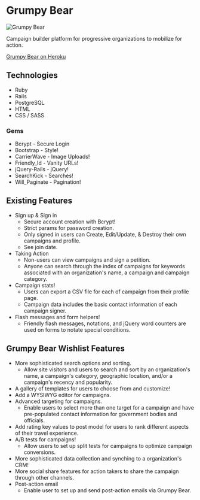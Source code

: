 # Grumpy Bear
![Grumpy Bear](https://grumpybear.herokuapp.com/assets/grumpybear-62a9eb9dab3af1323fa016d4d3ec95657b6089d95e80eb56dfd3f0eaa63733e6.png "Grumpy Bear")

Campaign builder platform for progressive organizations to mobilize for action.


[Grumpy Bear on Heroku](https://grumpybear.herokuapp.com/)


## Technologies

* Ruby
* Rails
* PostgreSQL
* HTML
* CSS / SASS

### Gems
* Bcrypt - Secure Login
* Bootstrap - Style!
* CarrierWave - Image Uploads!
* Friendly_Id - Vanity URLs!
* jQuery-Rails - jQuery!
* SearchKick - Searches!
* Will_Paginate - Pagination!


## Existing Features

* Sign up & Sign in
  * Secure account creation with Bcrypt!
  * Strict params for password creation.
  * Only signed in users can Create, Edit/Update, & Destroy their own campaigns and profile.
  * See join date.
* Taking Action
  * Non-users can view campaigns and sign a petition.
  * Anyone can search through the index of campaigns for keywords associated with an organization's name, a campaign and campaign category.
* Campaign stats!
  * Users can export a CSV file for each of campaign from their profile page.
  * Campaign data includes the basic contact information of each campaign signer.
* Flash messages and form helpers!
  * Friendly flash messages, notations, and jQuery word counters are used on forms to notate special conditions.


## Grumpy Bear Wishlist Features

* More sophisticated search options and sorting.
  * Allow site visitors and users to search and sort by an organization's name, a campaign's category, geographic location, and/or a campaign's recency and popularity.
* A gallery of templates for users to choose from and customize!
* Add a WYSIWYG editor for campaigns.
* Advanced targeting for campaigns.
  * Enable users to select more than one target for a campaign and have pre-populated contact information for government bodies and officials.
* Add rating key values to post model for users to rank different aspects of their travel experience.
* A/B tests for campaigns!
  * Allow users to set up split tests for campaigns to optimize campaign conversions.
* More sophisticated data collection and synching to a organization's CRM!
* More social share features for action takers to share the campaign through other channels.
* Post-action email
  * Enable user to set up and send post-action emails via Grumpy Bear.
